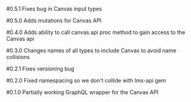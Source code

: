 #0.5.1
Fixes bug in Canvas input types

#0.5.0
Adds mutations for Canvas API

#0.4.0
Adds ability to call canvas api proc method to gain access to the Canvas api

#0.3.0
Changes names of all types to include Canvas to avoid name collisions

#0.2.1
Fixes versioning bug

#0.2.0
Fixed namespacing so we don't collide with lms-api gem

#0.1.0
Partially working GraphQL wrapper for the Canvas API
